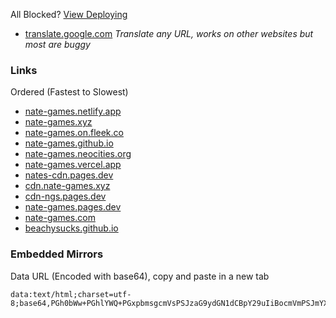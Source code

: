 All Blocked? [View Deploying](https://github.com/nate-games/nate-games.github.io/wiki/Deploying)
- [translate.google.com](https://translate.google.com/?sl=auto&tl=en&op=websites) _Translate any URL, works on other websites but most are buggy_
### Links
Ordered (Fastest to Slowest)
- [nate-games.netlify.app](https://nate-games.netlify.app/)
- [nate-games.xyz](https://nate-games.xyz)
- [nate-games.on.fleek.co](http://nate-games.on.fleek.co)
- [nate-games.github.io](https://nate-games.github.io)
- [nate-games.neocities.org](http://nate-games.neocities.org)
- [nate-games.vercel.app](https://nate-games.vercel.app)
- [nates-cdn.pages.dev](https://nates-cdn.pages.dev)
- [cdn.nate-games.xyz](https://cdn.nate-games.xyz)
- [cdn-ngs.pages.dev](https://cdn-ngs.pages.dev)
- [nate-games.pages.dev](https://nate-games.pages.dev)
- [nate-games.com](http://nate-games.com)
- [beachysucks.github.io](http://beachysucks.github.io)

### Embedded Mirrors
Data URL (Encoded with base64), copy and paste in a new tab
```
data:text/html;charset=utf-8;base64,PGh0bWw+PGhlYWQ+PGxpbmsgcmVsPSJzaG9ydGN1dCBpY29uIiBocmVmPSJmYXZpY29uLmljbyIgdHlwZT0iaW1hZ2UveC1pY29uIj48dGl0bGU+bmF0ZS1nYW1lczwvdGl0bGU+PGJhc2UgaHJlZj0iaHR0cHM6Ly9uYXRlLWdhbWVzLmdpdGh1Yi5pbyI+PHN0eWxlPmh0bWwsYm9keSB7bWFyZ2luOiAwO3BhZGRpbmc6IDA7aGVpZ2h0OiAxMDAlO3dpZHRoOiAxMDAlO31pZnJhbWUge2JvcmRlcjogMDtoZWlnaHQ6IDEwMCU7d2lkdGg6IDEwMCU7fTwvc3R5bGU+PC9oZWFkPjxib2R5PjxpZnJhbWUgc3JjPSIuLyIgYWxsb3dmdWxsc2NyZWVuPjwvaWZyYW1lPjwvYm9keT48L2h0bWw+
```